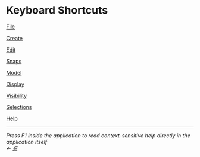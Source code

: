 # Keyboard Shortcuts

[File](https://docs.teamtad.com/file)

[Create](https://docs.teamtad.com/create)

[Edit](https://docs.teamtad.com/edit)

[Snaps](https://docs.teamtad.com/snaps)

[Model](https://docs.teamtad.com/model)

[Display](https://docs.teamtad.com/display)

[Visibility](https://docs.teamtad.com/visibility)

[Selections](https://docs.teamtad.com/selections)

[Help](https://docs.teamtad.com/help)

***

_Press F1 inside the application to read context-sensitive help directly in the application itself_\
_←_ [_∈_](https://docs.teamtad.com/keyboard\_shortcuts?do=edit)
